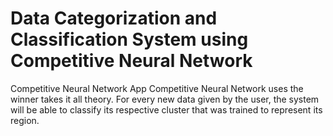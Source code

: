# Data Categorization and Classification System using Competitive Neural Network
Competitive Neural Network App
Competitive Neural Network uses the winner takes it all theory. For every new data given by the user, the system will be
able to classify its respective cluster that was trained to represent its region.
